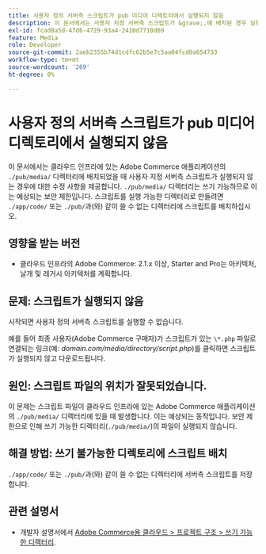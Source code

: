 ```yaml
---
title: 사용자 정의 서버측 스크립트가 pub 미디어 디렉토리에서 실행되지 않음
description: 이 문서에서는 사용자 지정 서버측 스크립트가 &grave;.에 배치된 경우 실행되지 않는 경우에 대한 수정 사항을 제공합니다.클라우드 인프라에 있는 Adobe Commerce 애플리케이션의 /pub/media/&grave; 디렉터리 &grave; 이후 예상되는 보안 제한입니다./pub/media/&grave; 디렉터리에 쓸 수 있습니다. 스크립트를 실행 가능한 디렉토리로 만들려면 &grave; 등의 쓰기 불가능한 디렉토리에 스크립트를 배치합니다./app/code/&grave; 또는 &grave;/pub/&grave;.
exl-id: fcad8a5d-47d6-4729-93a4-2410d7710d69
feature: Media
role: Developer
source-git-commit: 2aeb2355b74d1cdfc62b5e7c5aa04fcd0a654733
workflow-type: tm+mt
source-wordcount: '269'
ht-degree: 0%

---
```


# 사용자 정의 서버측 스크립트가 pub 미디어 디렉토리에서 실행되지 않음

이 문서에서는 클라우드 인프라에 있는 Adobe Commerce 애플리케이션의 `./pub/media/` 디렉터리에 배치되었을 때 사용자 지정 서버측 스크립트가 실행되지 않는 경우에 대한 수정 사항을 제공합니다. `./pub/media/` 디렉터리는 쓰기 가능하므로 이는 예상되는 보안 제한입니다. 스크립트를 실행 가능한 디렉터리로 만들려면 `./app/code/` 또는 `./pub/`과(와) 같이 쓸 수 없는 디렉터리에 스크립트를 배치하십시오.

## 영향을 받는 버전

* 클라우드 인프라의 Adobe Commerce: 2.1.x 이상, Starter and Pro는 아키텍처, 날개 및 레거시 아키텍처를 계획합니다.

## 문제: 스크립트가 실행되지 않음

시작되면 사용자 정의 서버측 스크립트를 실행할 수 없습니다.

예를 들어 최종 사용자(Adobe Commerce 구매자)가 스크립트가 있는 `\*.php` 파일로 연결되는 링크(예: *domain.com/media/directory/script.php*)를 클릭하면 스크립트가 실행되지 않고 다운로드됩니다.

## 원인: 스크립트 파일의 위치가 잘못되었습니다.

이 문제는 스크립트 파일이 클라우드 인프라에 있는 Adobe Commerce 애플리케이션의 `./pub/media/` 디렉터리에 있을 때 발생합니다. 이는 예상되는 동작입니다. 보안 제한으로 인해 쓰기 가능한 디렉터리(`./pub/media/`)의 파일이 실행되지 않습니다.

## 해결 방법: 쓰기 불가능한 디렉토리에 스크립트 배치

`./app/code/` 또는 `./pub/`과(와) 같이 쓸 수 없는 디렉터리에 서버측 스크립트를 저장합니다.

## 관련 설명서

* 개발자 설명서에서 [Adobe Commerce용 클라우드 > 프로젝트 구조 > 쓰기 가능한 디렉터리](https://experienceleague.adobe.com/en/docs/commerce-cloud-service/user-guide/project/file-structure#writable-directories).

